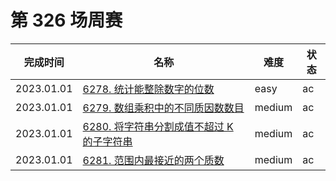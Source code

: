 # 第 326 场周赛

**完成时间**|**名称**|**难度**|**状态**
------------|--------|--------|--------
2023.01.01|[6278. 统计能整除数字的位数](./6278.%20统计能整除数字的位数)|easy|ac
2023.01.01|[6279. 数组乘积中的不同质因数数目](./6279.%20数组乘积中的不同质因数数目)|medium|ac
2023.01.01|[6280. 将字符串分割成值不超过 K 的子字符串](./6280.%20将字符串分割成值不超过%20K%20的子字符串)|medium|ac
2023.01.01|[6281. 范围内最接近的两个质数](./6281.%20范围内最接近的两个质数)|medium|ac
